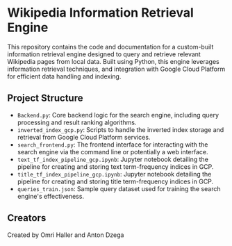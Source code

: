 # Wikipedia Information Retrieval Engine

This repository contains the code and documentation for a custom-built information retrieval engine designed to query and retrieve relevant Wikipedia pages from local data. Built using Python, this engine leverages information retrieval techniques, and integration with Google Cloud Platform for efficient data handling and indexing.

## Project Structure

- `Backend.py`: Core backend logic for the search engine, including query processing and result ranking algorithms.
- `inverted_index_gcp.py`: Scripts to handle the inverted index storage and retrieval from Google Cloud Platform services.
- `search_frontend.py`: The frontend interface for interacting with the search engine via the command line or potentially a web interface.
- `text_tf_index_pipeline_gcp.ipynb`: Jupyter notebook detailing the pipeline for creating and storing text term-frequency indices in GCP.
- `title_tf_index_pipeline_gcp.ipynb`: Jupyter notebook detailing the pipeline for creating and storing title term-frequency indices in GCP.
- `queries_train.json`: Sample query dataset used for training the search engine's effectiveness.

## Creators
Created by Omri Haller and Anton Dzega
